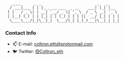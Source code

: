 ```
   ____      _ _                         _   _     
  / ___|___ | | |_ _ __ ___  _ __    ___| |_| |__  
 | |   / _ \| | __| '__/ _ \| '_ \  / _ \ __| '_ \ 
 | |__| (_) | | |_| | | (_) | | | ||  __/ |_| | | |
  \____\___/|_|\__|_|  \___/|_| |_(_)___|\__|_| |_|
 ```                                                                              
                                                  

### Contact Info
- 📫 E-mail: [coltron.eth@protonmail.com](mailto:coltron.eth@protonmail.com)
- 🐦 Twitter: [@Coltron_eth](https://twitter.com/Coltron_eth)
